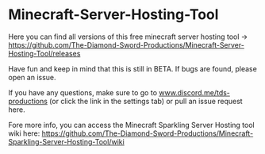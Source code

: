 # Minecraft-Server-Hosting-Tool
Here you can find all versions of this free minecraft server hosting tool -> https://github.com/The-Diamond-Sword-Productions/Minecraft-Server-Hosting-Tool/releases

Have fun and keep in mind that this is still in BETA. If bugs are found, please open an issue. 

If you have any questions, make sure to go to www.discord.me/tds-productions (or click the link in the settings tab) or pull an issue request here.

Fore more info, you can access the Minecraft Sparkling Server Hosting tool wiki here: https://github.com/The-Diamond-Sword-Productions/Minecraft-Sparkling-Server-Hosting-Tool/wiki
